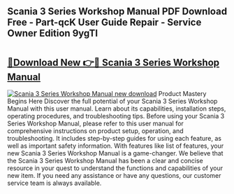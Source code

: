 ## Scania 3 Series Workshop Manual PDF Download Free - Part-qcK User Guide Repair - Service Owner Edition 9ygTI

# <h2><a href="http://bc79121.oget.top/?id=Scania+3+Series+Workshop+Manual">🔗Download New 👉🔴 Scania 3 Series Workshop Manual</a></h2>

[![Scania 3 Series Workshop Manual new download](https://i.imgur.com/5g1atiW.png)](http://bc79121.oget.top/?id=Scania+3+Series+Workshop+Manual)
Product Mastery Begins Here Discover the full potential of your Scania 3 Series Workshop Manual with this user manual. Learn about its capabilities, installation steps, operating procedures, and troubleshooting tips. Before using your Scania 3 Series Workshop Manual, please refer to this user manual for comprehensive instructions on product setup, operation, and troubleshooting. It includes step-by-step guides for using each feature, as well as important safety information. With features like list of features, your new Scania 3 Series Workshop Manual is a game-changer. We believe that the Scania 3 Series Workshop Manual has been a clear and concise resource in your quest to understand the functions and capabilities of your new item. If you need any assistance or have any questions, our customer service team is always available.
